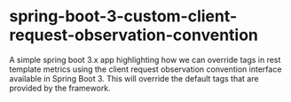 # spring-boot-3-custom-client-request-observation-convention
A simple spring boot 3.x app highlighting how we can override tags in rest template metrics using the client request observation convention interface available in Spring Boot 3. This will override the default tags that are provided by the framework.
